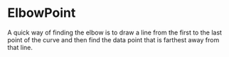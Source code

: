 # ElbowPoint
A quick way of finding the elbow is to draw a line from the first to the last point of the curve and then find the data point that is farthest away from that line.
